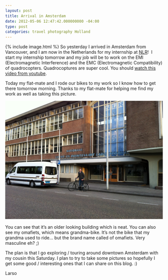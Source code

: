 ```yaml
---
layout: post
title: Arrival in Amsterdam
date: 2012-05-06 12:47:42.000000000 -04:00
type: post
categories: travel photography Holland
---
```

{% include image.html %}
So yesterday I arrived in Amsterdam from Vancouver, and I am now in the Netherlands for my internship at [NLR](http://www.nlr.nl/)!  I start my internship tomorrow and my job will be to work on the EMI (Electromagnetic Interference) and the EMC (Electromagnetic Compatibility) of quadrocopters. Quadrocoptures are super cool. You should [watch this video from youtube](http://www.youtube.com/watch?v=M5SSkkBgAvQ&amp;feature=player_embedded).

Today my flat-mate and I rode our bikes to my work so I know how to get there tomorrow morning. Thanks to my flat-mate for helping me find my work as well as taking this picture.

<img src="/assets/foto.jpg" alt="NLR_JasonDeglint">

You can see that it’s an older looking building which is neat. You can also see my omafiets, which means grandma-bike. It’s not the bike that my grandma used to ride... but the brand name called of omafiets. Very masculine eh? ;)

The plan is that I go exploring / touring around downtown Amsterdam with my cousin this Saturday. I plan to try to take some pictures so hopefully I get some good / interesting ones that I can share on this blog. :)

Larso
